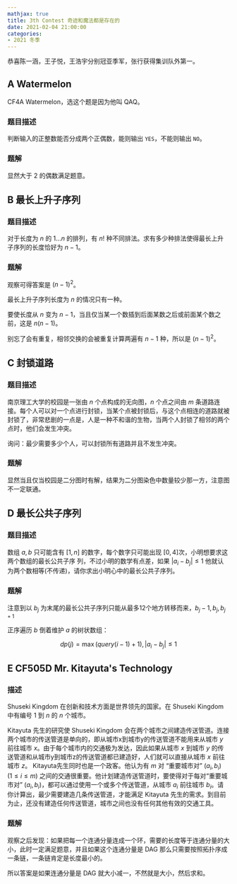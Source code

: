 ```yaml
---
mathjax: true
title: 3th Contest 奇迹和魔法都是存在的
date: 2021-02-04 21:00:00
categories:
- 2021 冬季
---
```


恭喜陈一涵，王子悦，王浩宇分别冠亚季军，张行获得集训队外第一。

## A Watermelon

CF4A Watermelon，选这个题是因为他叫 QAQ。

### 题目描述

判断输入的正整数能否分成两个正偶数，能则输出 `YES`，不能则输出 `NO`。

### 题解

显然大于 $2$ 的偶数满足题意。

## B 最长上升子序列

### 题目描述

对于长度为 $n$ 的 $1 \dots n$ 的排列，有 $n!$ 种不同排法。求有多少种排法使得最长上升子序列的长度恰好为 $n-1$。

### 题解

观察可得答案是 $(n-1)^2$。

最长上升子序列长度为 $n$ 的情况只有一种。

要使长度从 $n$ 变为 $n-1$，当且仅当某一个数插到后面某数之后或前面某个数之前，这是 $n(n-1)$。

别忘了会有重复，相邻交换的会被重复计算两遍有 $n-1$ 种，所以是 $(n-1)^2$。

## C 封锁道路

### 题目描述

南京理工大学的校园是一张由 $n$ 个点构成的无向图，$n$ 个点之间由 $m$ 条道路连接。每个人可以对一个点进行封锁，当某个点被封锁后，与这个点相连的道路就被封锁了，非常悲剧的一点是，人是一种不和谐的生物，当两个人封锁了相邻的两个点时，他们会发生冲突。

询问：最少需要多少个人，可以封锁所有道路并且不发生冲突。

### 题解

显然当且仅当校园是二分图时有解，结果为二分图染色中数量较少那一方，注意图不一定联通。

## D 最长公共子序列

### 题目描述

数组 $a,b$ 只可能含有 $[1, n]$ 的数字，每个数字只可能出现 $[0, 4]$次，小明想要求这两个数组的最长公共子序 列，不过小明的数学有点差，如果 $|a_i - b_j| \le 1$ 他就认为两个数相等(不传递)，请你求出小明心中的最长公共子序列。

### 题解

注意到以 $b_j$ 为末尾的最长公共子序列只能从最多12个地方转移而来，$b_j - 1, b_j,  b_{j+1}$

正序遍历 $b$ 倒着维护 $a$ 的树状数组：

$$
dp(j) = \max(query(i-1)+1), |a_i -b_j| \le 1
$$

## E CF505D Mr. Kitayuta's Technology

### 描述

Shuseki Kingdom 在创新和技术方面是世界领先的国家。在 Shuseki Kingdom 中有编号 $1$ 到 $n$ 的 $n$ 个城市。

Kitayuta 先生的研究使 Shuseki Kingdom 会在两个城市之间建造传送管道。连接两个城市的传送管道是单向的，即从城市x到城市y的传送管道不能用来从城市 $y$ 前往城市 $x$。由于每个城市内的交通极为发达，因此如果从城市 $x$ 到城市 $y$ 的传送管道和从城市y到城市z的传送管道都已建造好，人们就可以直接从城市 $x$ 前往城市 $z$。 Kitayuta先生同时也是一个政客。他认为有 $m$ 对 “重要城市对” $(a_i,b_i)$ $(1 \le i \le m)$ 之间的交通很重要。他计划建造传送管道时，要使得对于每对“重要城市对” $(a_i,b_i)$，都可以通过使用一个或多个传送管道，从城市 $a_i$ 前往城市 $b_i$。请你计算出，最少需要建造几条传送管道，才能满足 Kitayuta 先生的需求。到目前为止，还没有建造任何传送管道，城市之间也没有任何其他有效的交通工具。

### 题解

观察之后发现：如果把每一个连通分量连成一个环，需要的长度等于连通分量的大小，此时一定满足题意，并且如果这个连通分量是 DAG 那么只需要按照拓扑序成一条链，一条链肯定是长度最小的。

所以答案是如果连通分量是 DAG 就大小减一，不然就是大小，然后求和。
